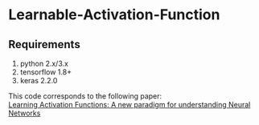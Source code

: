 # Learnable-Activation-Function

## Requirements
1. python 2.x/3.x
2. tensorflow 1.8+
3. keras 2.2.0

This code corresponds to the following paper:\
[Learning Activation Functions: A new paradigm for understanding Neural Networks](https://arxiv.org/abs/1906.09529)


